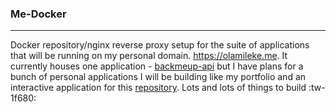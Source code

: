 ### Me-Docker
-----
Docker repository/nginx reverse proxy setup for the suite of applications that will be running on my personal domain. https://olamileke.me. It currently houses one application - [backmeup-api](https://backmeup-api.olamileke.me "backmeup-api") but I have plans for a bunch of personal applications I will be building like my portfolio and an interactive application for this [repository](https://github.com/olamileke/notes.git "repository"). Lots and lots of things to build :tw-1f680:
